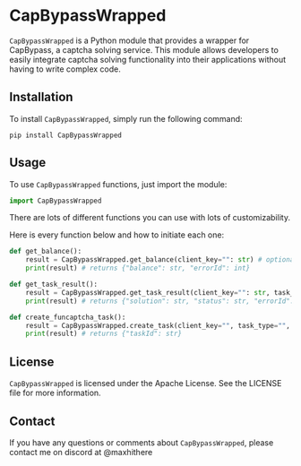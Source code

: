 # CapBypassWrapped

`CapBypassWrapped` is a Python module that provides a wrapper for CapBypass, a captcha solving service. This module allows developers to easily integrate captcha solving functionality into their applications without having to write complex code.

## Installation

To install `CapBypassWrapped`, simply run the following command:

```
pip install CapBypassWrapped
```

## Usage

To use `CapBypassWrapped` functions, just import the module:

```python
import CapBypassWrapped
```

There are lots of different functions you can use with lots of customizability.

Here is every function below and how to initiate each one:

```python
def get_balance():
    result = CapBypassWrapped.get_balance(client_key="": str) # optional - verbose: bool
    print(result) # returns {"balance": str, "errorId": int}

def get_task_result():
    result = CapBypassWrapped.get_task_result(client_key="": str, task_id="": str) # optional - verbose: bool
    print(result) # returns {"solution": str, "status": str, "errorId": int}  

def create_funcaptcha_task():
    result = CapBypassWrapped.create_task(client_key="", task_type="", website_url="", website_public_key="", proxy="") # optional - blob: str, verbose: bool
    print(result) # returns {"taskId": str}  

```

## License

`CapBypassWrapped` is licensed under the Apache License. See the LICENSE file for more information.

## Contact

If you have any questions or comments about `CapBypassWrapped`, please contact me on discord at @maxhithere
